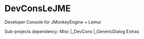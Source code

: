 # DevConsLeJME
Developer Console for JMonkeyEngine + Lemur

Sub-projects dependency:
Misc
|_DevCons
|_GenericDialog
Extras
